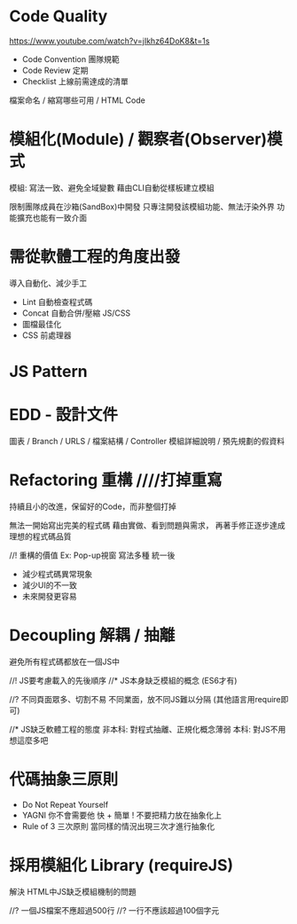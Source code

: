 # Code Quality
https://www.youtube.com/watch?v=jIkhz64DoK8&t=1s

* Code Convention 團隊規範
* Code Review 定期
* Checklist 上線前需達成的清單

檔案命名 / 縮寫哪些可用 / HTML Code

# 模組化(Module) / 觀察者(Observer)模式

模組: 寫法一致、避免全域變數
藉由CLI自動從樣板建立模組

限制團隊成員在沙箱(SandBox)中開發
只專注開發該模組功能、無法汙染外界
功能擴充也能有一致介面

# 需從軟體工程的角度出發
導入自動化、減少手工
* Lint 自動檢查程式碼
* Concat 自動合併/壓縮 JS/CSS
* 圖檔最佳化
* CSS 前處理器

# JS Pattern

# EDD - 設計文件
圖表 / Branch / URLS / 檔案結構 / Controller
模組詳細說明 / 預先規劃的假資料

# Refactoring 重構 ////打掉重寫
持續且小的改進，保留好的Code，而非整個打掉

無法一開始寫出完美的程式碼
藉由實做、看到問題與需求，
再著手修正逐步達成理想的程式碼品質

//! 重構的價值
Ex: Pop-up視窗 寫法多種 統一後
* 減少程式碼異常現象
* 減少UI的不一致
* 未來開發更容易

# Decoupling 解耦 / 抽離
避免所有程式碼都放在一個JS中

//! JS要考慮載入的先後順序
//* JS本身缺乏模組的概念  (ES6才有)

//? 不同頁面眾多、切割不易
不同業面，放不同JS難以分隔 (其他語言用require即可)

//* JS缺乏軟體工程的態度
非本科: 對程式抽離、正規化概念薄弱
本科: 對JS不用想這麼多吧

# 代碼抽象三原則

* Do Not Repeat Yourself
* YAGNI 你不會需要他
快 + 簡單 ! 不要把精力放在抽象化上
* Rule of 3 三次原則
當同樣的情況出現三次才進行抽象化


# 採用模組化 Library (requireJS)
解決 HTML中JS缺乏模組機制的問題

//? 一個JS檔案不應超過500行
//? 一行不應該超過100個字元